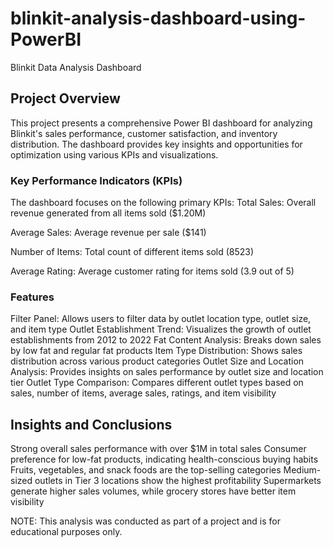 # blinkit-analysis-dashboard-using-PowerBI
Blinkit Data Analysis Dashboard
## Project Overview
This project presents a comprehensive Power BI dashboard for analyzing Blinkit's sales performance, customer satisfaction, and inventory distribution. The dashboard provides key insights and opportunities for optimization using various KPIs and visualizations.

### Key Performance Indicators (KPIs)
The dashboard focuses on the following primary KPIs:
Total Sales: Overall revenue generated from all items sold ($1.20M)

Average Sales: Average revenue per sale ($141)

Number of Items: Total count of different items sold (8523)

Average Rating: Average customer rating for items sold (3.9 out of 5)

### Features
Filter Panel: Allows users to filter data by outlet location type, outlet size, and item type
Outlet Establishment Trend: Visualizes the growth of outlet establishments from 2012 to 2022
Fat Content Analysis: Breaks down sales by low fat and regular fat products
Item Type Distribution: Shows sales distribution across various product categories
Outlet Size and Location Analysis: Provides insights on sales performance by outlet size and location tier
Outlet Type Comparison: Compares different outlet types based on sales, number of items, average sales, ratings, and item visibility

## Insights and Conclusions
Strong overall sales performance with over $1M in total sales
Consumer preference for low-fat products, indicating health-conscious buying habits
Fruits, vegetables, and snack foods are the top-selling categories
Medium-sized outlets in Tier 3 locations show the highest profitability
Supermarkets generate higher sales volumes, while grocery stores have better item visibility

NOTE: This analysis was conducted as part of a project and is for educational purposes only.
